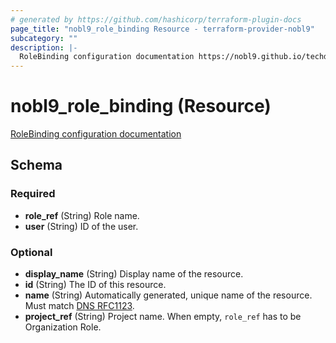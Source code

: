 ```yaml
---
# generated by https://github.com/hashicorp/terraform-plugin-docs
page_title: "nobl9_role_binding Resource - terraform-provider-nobl9"
subcategory: ""
description: |-
  RoleBinding configuration documentation https://nobl9.github.io/techdocs_YAML_Guide/
---
```


# nobl9_role_binding (Resource)

[RoleBinding configuration documentation](https://nobl9.github.io/techdocs_YAML_Guide/)



<!-- schema generated by tfplugindocs -->
## Schema

### Required

- **role_ref** (String) Role name.
- **user** (String) ID of the user.

### Optional

- **display_name** (String) Display name of the resource.
- **id** (String) The ID of this resource.
- **name** (String) Automatically generated, unique name of the resource. Must match [DNS RFC1123](https://kubernetes.io/docs/concepts/overview/working-with-objects/names/#names).
- **project_ref** (String) Project name. When empty, `role_ref` has to be Organization Role.


